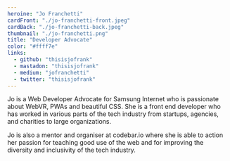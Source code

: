 ```yaml
---
heroine: "Jo Franchetti"
cardFront: "./jo-franchetti-front.jpeg"
cardBack: "./jo-franchetti-back.jpeg"
thumbnail: "./jo-franchetti.png"
title: "Developer Advocate"
color: "#ffff7e"
links:
  - github: "thisisjofrank"
  - mastadon: "thisisjofrank"
  - medium: "jofranchetti"
  - twitter: "thisisjofrank"
---
```


Jo is a Web Developer Advocate for Samsung Internet who is passionate about WebVR, PWAs and beautiful CSS. She is a front end developer who has worked in various parts of the tech industry from startups, agencies, and charities to large organizations.

Jo is also a mentor and organiser at codebar.io where she is able to action her passion for teaching good use of the web and for improving the diversity and inclusivity of the tech industry.
